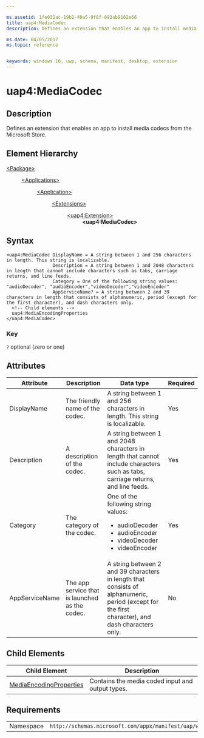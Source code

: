 ```yaml
---

ms.assetid: 1fe032ac-19b2-49a5-9f8f-093ab9102e66
title: uap4:MediaCodec
description: Defines an extension that enables an app to install media codecs from the Microsoft Store.

ms.date: 04/05/2017
ms.topic: reference


keywords: windows 10, uwp, schema, manifest, desktop, extension 
---
```


# uap4:MediaCodec

## Description
Defines an extension that enables an app to install media codecs from the Microsoft Store.

## Element Hierarchy
<dl>
<dt><a href="element-package.md">&lt;Package&gt;</a></dt>
<dd>
<dl>
<dt><a href="element-applications.md">&lt;Applications&gt;</a></dt>
<dd>
<dl>
<dt><a href="element-application.md">&lt;Application&gt;</a></dt>
<dd>
<dl>
<dt><a href="element-1-extensions.md">&lt;Extensions&gt;</a></dt>
<dd>
<dl>
<dt><a href="element-uap4-extension.md">&lt;uap4:Extension&gt;</a></dt>
<dd><b>&lt;uap4:MediaCodec&gt;</b></dd>
</dl>
</dd>
</dl>
</dd>
</dl>
</dd>
</dl>
</dd>
</dl>

## Syntax
```syntax
<uap4:MediaCodec DisplayName = A string between 1 and 256 characters in length. This string is localizable.
                 Description = A string between 1 and 2048 characters in length that cannot include characters such as tabs, carriage returns, and line feeds.
                 Category = One of the following string values: "audioDecoder", "audioEncoder","videoDecoder","videoEncoder"
                 AppServiceName? = A string between 2 and 39 characters in length that consists of alphanumeric, period (except for the first character), and dash characters only.
  <!-- Child elements -->
  uap4:MediaEncodingProperties
</uap4:MediaCodec>                   
```

### Key
`?` optional (zero or one)

## Attributes
| Attribute | Description | Data type | Required |
|-----------|-------------|-----------|----------|
| DisplayName | The friendly name of the codec. | A string between 1 and 256 characters in length. This string is localizable. | Yes |
| Description | A description of the codec. | A string between 1 and 2048 characters in length that cannot include characters such as tabs, carriage returns, and line feeds. | Yes |
| Category | The category of the codec. | One of the following string values: <ul><li>audioDecoder</li><li>audioEncoder</li><li>videoDecoder</li><li>videoEncoder</li></ul> | Yes |
| AppServiceName | The app service that is launched as the codec. | A string between 2 and 39 characters in length that consists of alphanumeric, period (except for the first character), and dash characters only. | No |

## Child Elements 
| Child Element | Description |
|---------------|-------------|
| [MediaEncodingProperties](element-uap4-MediaEncodingProperties.md) | Contains the media coded input and output types. |

## Requirements

|   |   |
|--|--|
| Namespace | `http://schemas.microsoft.com/appx/manifest/uap/windows10/4` |
